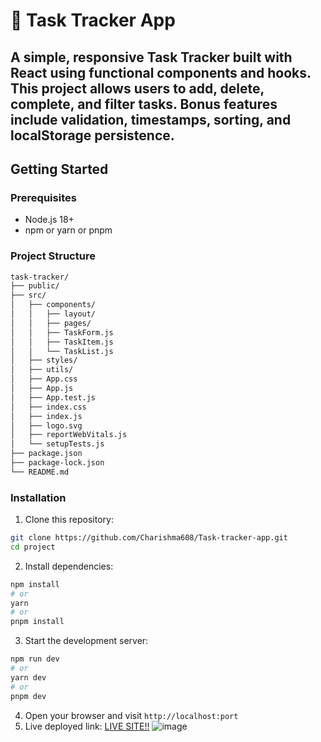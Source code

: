 # 📝 Task Tracker App
## A simple, responsive Task Tracker built with React using functional components and hooks. This project allows users to add, delete, complete, and filter tasks. Bonus features include validation, timestamps, sorting, and localStorage persistence.

## Getting Started

### Prerequisites

- Node.js 18+ 
- npm or yarn or pnpm

### Project Structure
```bash
task-tracker/
├── public/
├── src/
│   ├── components/
│   │   ├── layout/
│   │   ├── pages/
│   │   ├── TaskForm.js
│   │   ├── TaskItem.js
│   │   └── TaskList.js
│   ├── styles/
│   ├── utils/
│   ├── App.css
│   ├── App.js
│   ├── App.test.js
│   ├── index.css
│   ├── index.js
│   ├── logo.svg
│   ├── reportWebVitals.js
│   └── setupTests.js
├── package.json
├── package-lock.json
└── README.md
```
### Installation

1. Clone this repository:
```bash
git clone https://github.com/Charishma608/Task-tracker-app.git
cd project
```

2. Install dependencies:
```bash
npm install
# or
yarn
# or
pnpm install
```

3. Start the development server:
```bash
npm run dev
# or
yarn dev
# or
pnpm dev
```

4. Open your browser and visit `http://localhost:port`
5. Live deployed link: [LIVE SITE!!](https://task-tracker-app-six-sigma.vercel.app/)
 ![image](https://github.com/user-attachments/assets/ec58dc31-f200-494a-a46b-10a2ae502f23)

